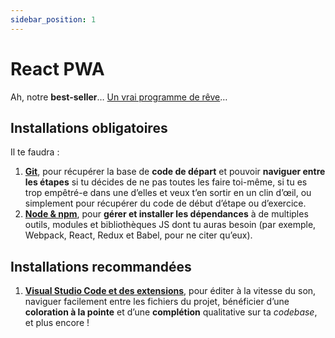 ```yaml
---
sidebar_position: 1
---
```


# React PWA

Ah, notre **best-seller**… [Un vrai programme de rêve](https://delicious-insights.com/fr/formations/react-pwa/#program)…

## Installations obligatoires

Il te faudra :

1. **[Git](/docs/software/git)**, pour récupérer la base de **code de départ** et pouvoir **naviguer entre les étapes** si tu décides de ne pas toutes les faire toi-même, si tu es trop empêtré-e dans une d’elles et veux t’en sortir en un clin d’œil, ou simplement pour récupérer du code de début d’étape ou d’exercice.
2. **[Node & npm](/docs/software/node)**, pour **gérer et installer les dépendances** à de multiples outils, modules et bibliothèques JS dont tu auras besoin (par exemple, Webpack, React, Redux et Babel, pour ne citer qu’eux).

## Installations recommandées

1. **[Visual Studio Code et des extensions](/docs/software/vscode)**, pour éditer à la vitesse du son, naviguer facilement entre les fichiers du projet, bénéficier d’une **coloration à la pointe** et d’une **complétion** qualitative sur ta _codebase_, et plus encore !
